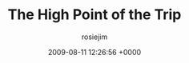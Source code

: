 ---
blog: travel
date: 2009-08-11 12:26:56 +0000
title: "The High Point of the Trip"
author: rosiejim
permalink: /china-2009/lhasa/the-high-point-of-the-trip.markd/
---